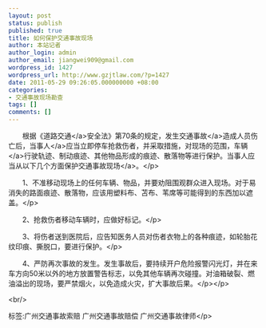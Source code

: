 ```yaml
---
layout: post
status: publish
published: true
title: 如何保护交通事故现场
author: 本站记者
author_login: admin
author_email: jiangwei909@gmail.com
wordpress_id: 1427
wordpress_url: http://www.gzjtlaw.com/?p=1427
date: 2011-05-29 09:26:05.000000000 +08:00
categories:
- 交通事故现场勘查
tags: []
comments: []
---
```

<p><p>　　根据《<a>道路交通<&#47;a>安全法》第70条的规定，发生<a>交通事故<&#47;a>造成人员伤亡后，<a>当事人<&#47;a>应当立即停车抢救伤者，并采取措施，对现场的范围，<a>车辆<&#47;a>行驶轨迹、制动痕迹、其他物品形成的痕迹、散落物等进行保护。当事人应当从以下几个方面<a>保护交通事故现场<&#47;a>。<&#47;p><p>　　1、不准移动现场上的任何车辆、物品，并要劝阻围观群众进入现场。对于易消失的路面痕迹、散落物，应该用塑料布、苫布、苇席等可能得到的东西加以遮盖。<&#47;p><p>　　2、抢救伤者移动车辆时，应做好标记。<&#47;p><p>　　3、将伤者送到医院后，应告知医务人员对伤者衣物上的各种痕迹，如轮胎花纹印痕、撕脱口，要进行保护。<&#47;p><p>　　4、严防再次事故的发生。发生事故后，要持续开户危险报警闪光灯，并在来车方向50米以外的地方放置警告标志，以免其他车辆再次碰撞。对油箱破裂、燃油溢出的现场，要严禁烟火，以免造成火灾，扩大事故后果。<&#47;p><&#47;p><br&#47;><p>标签:广州交通事故索赔 广州交通事故赔偿 广州交通事故律师<&#47;p>
